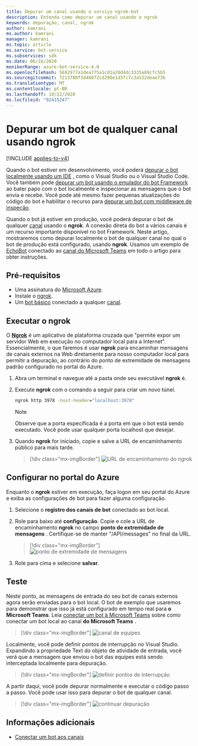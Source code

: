 ```yaml
---
title: Depurar um canal usando o serviço ngrok-bot
description: Entenda como depurar um canal usando o ngrok
keywords: depuração, canal, ngrok
author: kamrani
ms.author: kamrani
manager: kamrani
ms.topic: article
ms.service: bot-service
ms.subservices: sdk
ms.date: 06/16/2020
monikerRange: azure-bot-service-4.0
ms.openlocfilehash: 5692977a1dea775a1cd1a20d4dc3335a89cfc5b5
ms.sourcegitcommit: 7213780f3d46072cd290e1d3fc7c3a532deae73b
ms.translationtype: MT
ms.contentlocale: pt-BR
ms.lasthandoff: 10/22/2020
ms.locfileid: "92415247"
---
```

# <a name="debug-a-bot-from-any-channel-using-ngrok"></a>Depurar um bot de qualquer canal usando ngrok

[!INCLUDE [applies-to-v4](includes/applies-to-v4-current.md)]

Quando o bot estiver em desenvolvimento, você poderá [depurar o bot localmente usando um IDE](https://docs.microsoft.com/azure/bot-service/bot-service-debug-bot?view=azure-bot-service-4.0) , como o Visual Studio ou o Visual Studio Code. Você também pode [depurar um bot usando o emulador do bot Framework](https://docs.microsoft.com/azure/bot-service/bot-service-debug-emulator?view=azure-bot-service-4.0) ao bater papo com o bot localmente e inspecionar as mensagens que o bot envia e recebe. Você pode até mesmo fazer pequenas atualizações do código do bot e habilitar o recurso para [depurar um bot com middleware de inspeção](https://docs.microsoft.com/azure/bot-service/bot-service-debug-inspection-middleware?view=azure-bot-service-4.0).

Quando o bot já estiver em produção, você poderá depurar o bot de qualquer [canal](https://docs.microsoft.com/azure/bot-service/bot-service-manage-channels?view=azure-bot-service-4.0) usando o **ngrok**. A conexão direta do bot a vários canais é um recurso importante disponível no bot Framework. Neste artigo, mostraremos como depurar localmente o bot de qualquer canal no qual o bot de produção está configurado, usando **ngrok**. Usamos um exemplo de [EchoBot](https://github.com/microsoft/BotBuilder-Samples/tree/master/samples/csharp_dotnetcore/02.echo-bot) conectado ao [canal do Microsoft Teams](https://docs.microsoft.com/azure/bot-service/channel-connect-teams?view=azure-bot-service-4.0) em todo o artigo para obter instruções.

<!-- the Bot Framework Emulator uses an instance of the [Web Chat control](https://github.com/Microsoft/BotFramework-WebChat), which is only used in DirectLine, or embedded into web sites using a standard or custom configuration. Popular third party channels such as Slack, Facebook Messenger, Kik, etc. all implement their own chat channel user interfaces. In this article, we’ll discuss how you can locally debug your bot from any channel your production bot is configured for, using [ngrok](https://ngrok.com/docs). -->

## <a name="prerequisites"></a>Pré-requisitos

* Uma assinatura do [Microsoft Azure](https://azure.microsoft.com/).
* Instale o [ngrok](https://ngrok.com/).
* Um [bot básico](https://github.com/microsoft/BotBuilder-Samples/tree/master/samples/csharp_dotnetcore/02.echo-bot) conectado a qualquer [canal](https://docs.microsoft.com/azure/bot-service/bot-service-manage-channels?view=azure-bot-service-4.0).

## <a name="run-ngrok"></a>Executar o ngrok

O [**Ngrok**](https://ngrok.com/docs) é um aplicativo de plataforma cruzada que "permite expor um servidor Web em execução no computador local para a Internet". Essencialmente, o que faremos é usar **ngrok** para encaminhar mensagens de canais externos na Web diretamente para nosso computador local para permitir a depuração, ao contrário do ponto de extremidade de mensagens padrão configurado no portal do Azure.

1. Abra um terminal e navegue até a pasta onde seu executável **ngrok** é.

2. Execute **ngrok** com o comando a seguir para criar um novo túnel. 

    ```cmd
    ngrok http 3978 -host-header="localhost:3978"

    ```

    > [!NOTE]
    > Observe que a porta especificada é a porta em que o bot está sendo executado. Você pode usar qualquer porta localhost que desejar.

3. Quando **ngrok** for iniciado, copie e salve a URL de encaminhamento público para mais tarde. 
   
    > [!div class="mx-imgBorder"]
    > ![URL de encaminhamento do ngrok](./media/debug-ngrok/ngrok-forwarding-url.png)

## <a name="configure-in-azure-portal"></a>Configurar no portal do Azure

Enquanto o **ngrok** estiver em execução, faça logon em seu portal do Azure e exiba as configurações de bot para fazer alguma configuração.

1. Selecione o **registro dos canais de bot** conectado ao bot local.

2. Role para baixo até **configuração**. Copie e cole a URL de encaminhamento **ngrok** no campo **ponto de extremidade de mensagens** . Certifique-se de manter "/API/messages" no final da URL.
   
    > [!div class="mx-imgBorder"]
    > ![ponto de extremidade de mensagens](./media/debug-ngrok/messaging-endpoint.png)

3. Role para cima e selecione **salvar**.

## <a name="test"></a>Teste

Neste ponto, as mensagens de entrada do seu bot de canais externos agora serão enviadas para o bot local. O bot de exemplo que usaremos para demonstrar que isso já está configurado em tempo real para **o Microsoft Teams**. Leia [conectar um bot à Microsoft Teams](https://docs.microsoft.com/azure/bot-service/channel-connect-teams?view=azure-bot-service-4.0) sobre como conectar um bot local ao canal **do Microsoft Teams** .

> [!div class="mx-imgBorder"]
> ![canal de equipes](./media/debug-ngrok/teams-channel.png)

Localmente, você pode definir pontos de interrupção no Visual Studio. Expandindo a propriedade Text do objeto de atividade de entrada, você verá que a mensagem que enviou o bot das equipes está sendo interceptada localmente para depuração.

> [!div class="mx-imgBorder"]
> ![definir pontos de interrupção](./media/debug-ngrok/breakpoint.png)

A partir daqui, você pode depurar normalmente e executar o código passo a passo. Você pode usar isso para depurar o bot de qualquer canal.

> [!div class="mx-imgBorder"]
> ![continuar depuração](./media/debug-ngrok/debug-continue.png)

## <a name="additional-information"></a>Informações adicionais
* [Conectar um bot aos canais](https://docs.microsoft.com/azure/bot-service/bot-service-manage-channels?view=azure-bot-service-4.0)
